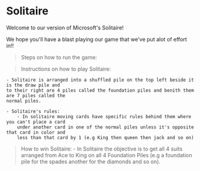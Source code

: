 # Solitaire

Welcome to our version of Microsoft's Solitaire!

We hope you'll have a blast playing our game that we've put alot of effort in!!

> Steps on how to run the game:

> Instructions on how to play Solitaire:

	- Solitaire is arranged into a shuffled pile on the top left beside it is the draw pile and
	to their right are 4 piles called the foundation piles and benith them are 7 piles called the
	normal piles.

	- Solitaire's rules:
		- In solitaire moving cards have specific rules behind them where you can't place a card
		under another card in one of the normal piles unless it's opposite that card in color and
		less than that card by 1 (e.g King then queen then jack and so on)

> How to win Solitaire:
	- In Solitaire the objective is to get all 4 suits arranged from Ace to King
	on all 4 Foundation Piles (e.g a foundation pile for the spades another for the diamonds and
	so on).
